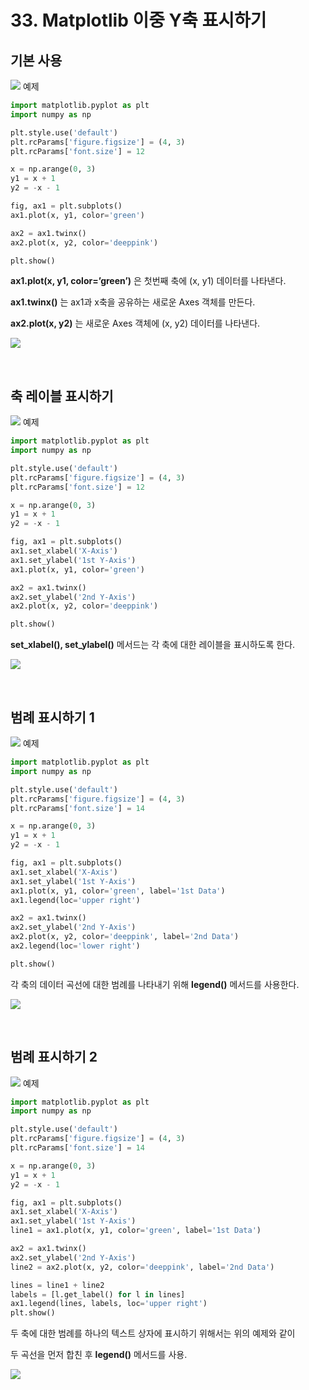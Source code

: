 # 33. Matplotlib 이중 Y축 표시하기
## 기본 사용
![](Images/2023-05-07-14-47-02.png)
예제  
```python
import matplotlib.pyplot as plt
import numpy as np

plt.style.use('default')
plt.rcParams['figure.figsize'] = (4, 3)
plt.rcParams['font.size'] = 12

x = np.arange(0, 3)
y1 = x + 1
y2 = -x - 1

fig, ax1 = plt.subplots()
ax1.plot(x, y1, color='green')

ax2 = ax1.twinx()
ax2.plot(x, y2, color='deeppink')

plt.show()
```
**ax1.plot(x, y1, color=’green’)** 은 첫번째 축에 (x, y1) 데이터를 나타낸다.

**ax1.twinx()** 는 ax1과 x축을 공유하는 새로운 Axes 객체를 만든다.

**ax2.plot(x, y2)** 는 새로운 Axes 객체에 (x, y2) 데이터를 나타낸다.

![](Images/2023-05-07-14-48-02.png)

<br>

## 축 레이블 표시하기
![](Images/2023-05-07-14-48-14.png)
예제  
```python
import matplotlib.pyplot as plt
import numpy as np

plt.style.use('default')
plt.rcParams['figure.figsize'] = (4, 3)
plt.rcParams['font.size'] = 12

x = np.arange(0, 3)
y1 = x + 1
y2 = -x - 1

fig, ax1 = plt.subplots()
ax1.set_xlabel('X-Axis')
ax1.set_ylabel('1st Y-Axis')
ax1.plot(x, y1, color='green')

ax2 = ax1.twinx()
ax2.set_ylabel('2nd Y-Axis')
ax2.plot(x, y2, color='deeppink')

plt.show()
```
**set_xlabel(), set_ylabel()** 메서드는 각 축에 대한 레이블을 표시하도록 한다.

![](Images/2023-05-07-14-48-58.png)

<br>

## 범례 표시하기 1
![](Images/2023-05-07-14-49-09.png)
예제  
```python
import matplotlib.pyplot as plt
import numpy as np

plt.style.use('default')
plt.rcParams['figure.figsize'] = (4, 3)
plt.rcParams['font.size'] = 14

x = np.arange(0, 3)
y1 = x + 1
y2 = -x - 1

fig, ax1 = plt.subplots()
ax1.set_xlabel('X-Axis')
ax1.set_ylabel('1st Y-Axis')
ax1.plot(x, y1, color='green', label='1st Data')
ax1.legend(loc='upper right')

ax2 = ax1.twinx()
ax2.set_ylabel('2nd Y-Axis')
ax2.plot(x, y2, color='deeppink', label='2nd Data')
ax2.legend(loc='lower right')

plt.show()
```
각 축의 데이터 곡선에 대한 범례를 나타내기 위해 **legend()** 메서드를 사용한다.

![](Images/2023-05-07-14-49-41.png)

<br>

## 범례 표시하기 2
![](Images/2023-05-07-14-49-57.png)
예제  
```python
import matplotlib.pyplot as plt
import numpy as np

plt.style.use('default')
plt.rcParams['figure.figsize'] = (4, 3)
plt.rcParams['font.size'] = 14

x = np.arange(0, 3)
y1 = x + 1
y2 = -x - 1

fig, ax1 = plt.subplots()
ax1.set_xlabel('X-Axis')
ax1.set_ylabel('1st Y-Axis')
line1 = ax1.plot(x, y1, color='green', label='1st Data')

ax2 = ax1.twinx()
ax2.set_ylabel('2nd Y-Axis')
line2 = ax2.plot(x, y2, color='deeppink', label='2nd Data')

lines = line1 + line2
labels = [l.get_label() for l in lines]
ax1.legend(lines, labels, loc='upper right')
plt.show()
```
두 축에 대한 범례를 하나의 텍스트 상자에 표시하기 위해서는 위의 예제와 같이

두 곡선을 먼저 합친 후 **legend()** 메서드를 사용.

![](Images/2023-05-07-14-50-53.png)
